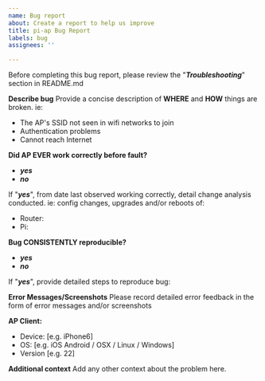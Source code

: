 ```yaml
---
name: Bug report
about: Create a report to help us improve
title: pi-ap Bug Report
labels: bug
assignees: ''

---
```


Before completing this bug report, please review the "***Troubleshooting***" section in README.md

**Describe bug**
Provide a concise description of **WHERE** and **HOW** things are broken.
ie: 

 - The AP's SSID not seen in wifi networks to join
 - Authentication problems
 - Cannot reach Internet

**Did AP EVER work correctly before fault?**
 
 - ***yes*** 
 - ***no***

If "***yes***", from date last observed working correctly, detail change analysis conducted.  ie: config changes, upgrades and/or reboots of:

 - Router:
 - Pi:

**Bug CONSISTENTLY reproducible?**

 - ***yes*** 
 - ***no***

If "***yes***", provide detailed steps to reproduce bug:


**Error Messages/Screenshots**
Please record detailed error feedback in the form of error messages and/or screenshots

**AP Client:**
 - Device: [e.g. iPhone6]
 - OS: [e.g. iOS Android / OSX / Linux / Windows]
 - Version [e.g. 22]

**Additional context**
Add any other context about the problem here.
